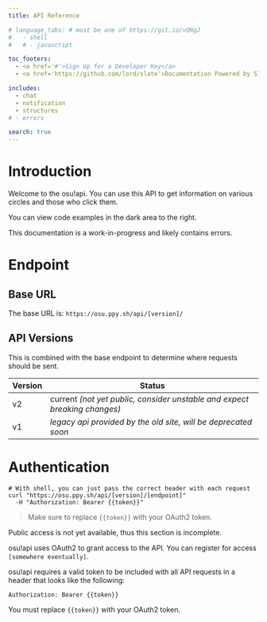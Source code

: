 ```yaml
---
title: API Reference

# language_tabs: # must be one of https://git.io/vQNgJ
#   - shell
#   # - javascript

toc_footers:
  - <a href='#'>Sign Up for a Developer Key</a>
  - <a href='https://github.com/lord/slate'>Documentation Powered by Slate</a>

includes:
  - chat
  - notification
  - structures
# - errors

search: true
---
```


# Introduction

Welcome to the osu!api. You can use this API to get information on various circles and those who click them.

You can view code examples in the dark area to the right.

This documentation is a work-in-progress and likely contains errors.

# Endpoint

## Base URL

The base URL is: `https://osu.ppy.sh/api/[version]/`

## API Versions

This is combined with the base endpoint to determine where requests should be sent.

Version | Status
------- | ---------------------------------------------------------------
v2      | current _(not yet public, consider unstable and expect breaking changes)_
v1      | _legacy api provided by the old site, will be deprecated soon_

# Authentication

```shell
# With shell, you can just pass the correct header with each request
curl "https://osu.ppy.sh/api/[version]/[endpoint]"
  -H "Authorization: Bearer {{token}}"
```

> Make sure to replace `{{token}}` with your OAuth2 token.

<aside class="warning">
Public access is not yet available, thus this section is incomplete.
</aside>

osu!api uses OAuth2 to grant access to the API. You can register for access `[somewhere eventually]`.

osu!api requires a valid token to be included with all API requests in a header that looks like the following:

`Authorization: Bearer {{token}}`

<aside class="notice">
You must replace <code>{{token}}</code> with your OAuth2 token.
</aside>
